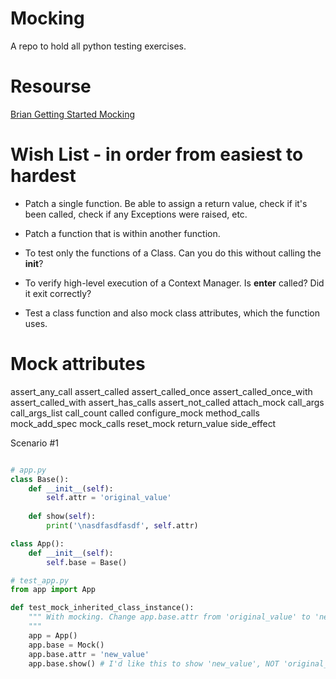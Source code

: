 # Mocking
A repo to hold all python testing exercises.

# Resourse

[Brian Getting Started Mocking](https://myadventuresincoding.wordpress.com/2011/02/26/python-python-mock-cheat-sheet/)

# Wish List - in order from easiest to hardest
* Patch a single function.
  Be able to assign a return value, check if it's been called, check
  if any Exceptions were raised, etc.
* Patch a function that is within another function.
* To test only the functions of a Class.
  Can you do this without calling the __init__?

* To verify high-level execution of a Context Manager.
  Is __enter__ called? Did it exit correctly?

* Test a class function and also mock class attributes, which the function uses.

# Mock attributes
assert_any_call
assert_called
assert_called_once
assert_called_once_with
assert_called_with
assert_has_calls
assert_not_called
attach_mock
call_args
call_args_list
call_count
called
configure_mock
method_calls
mock_add_spec
mock_calls
reset_mock
return_value
side_effect

Scenario #1

```python

# app.py
class Base():
    def __init__(self):
        self.attr = 'original_value'
        
    def show(self):
        print('\nasdfasdfasdf', self.attr)        

class App():
    def __init__(self):  
        self.base = Base()

# test_app.py
from app import App

def test_mock_inherited_class_instance():
    """ With mocking. Change app.base.attr from 'original_value' to 'new_value'.
    """
    app = App()
    app.base = Mock()
    app.base.attr = 'new_value'
    app.base.show() # I'd like this to show 'new_value', NOT 'original_value'

```
